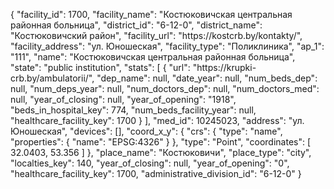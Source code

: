 {
    "facility_id": 1700,
    "facility_name": "Костюковичская центральная районная больница",
    "district_id": "6-12-0",
    "district_name": "Костюковичский район",
    "facility_url": "https:\/\/kostcrb.by\/kontakty\/",
    "facility_address": "ул. Юношеская",
    "facility_type": "Поликлиника",
    "ap_1": "111",
    "name": "Костюковичская центральная районная больница",
    "state": "public institution",
    "stats": [
        {
            "url": "https:\/\/krupki-crb.by\/ambulatorii\/",
            "dep_name": null,
            "date_year": null,
            "num_beds_dep": null,
            "num_deps_year": null,
            "num_doctors_dep": null,
            "num_doctors_med": null,
            "year_of_closing": null,
            "year_of_opening": "1918",
            "beds_in_hospital_key": 774,
            "num_beds_facility_year": null,
            "healthcare_facility_key": 1700
        }
    ],
    "med_id": 10245023,
    "address": "ул. Юношеская",
    "devices": [],
    "coord_x_y": {
        "crs": {
            "type": "name",
            "properties": {
                "name": "EPSG:4326"
            }
        },
        "type": "Point",
        "coordinates": [
            32.0403,
            53.356
        ]
    },
    "place_name": "Костюковичи",
    "place_type": "city",
    "localties_key": 140,
    "year_of_closing": null,
    "year_of_opening": "0",
    "healthcare_facility_key": 1700,
    "administrative_division_id": "6-12-0"
}